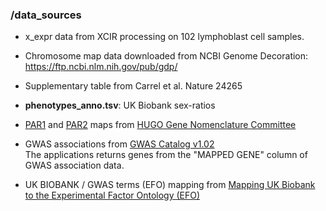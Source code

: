 ### /data_sources

- x_expr data from XCIR processing on 102 lymphoblast cell samples.

- Chromosome map data downloaded from NCBI Genome Decoration: https://ftp.ncbi.nlm.nih.gov/pub/gdp/

- Supplementary table from Carrel et al. Nature 24265

- **phenotypes_anno.tsv**: UK Biobank sex-ratios

- [PAR1](https://www.genenames.org/data/genegroup/#!/group/715) and [PAR2](https://www.genenames.org/data/genegroup/#!/group/716) maps from [HUGO Gene Nomenclature Committee](https://www.genenames.org)

- GWAS associations from [GWAS Catalog v1.02](https://www.ebi.ac.uk/gwas/docs/file-downloads)\
The applications returns genes from the "MAPPED GENE" column of GWAS association data.

- UK BIOBANK / GWAS terms (EFO) mapping from [Mapping UK Biobank to the Experimental Factor Ontology (EFO)](https://github.com/EBISPOT/EFO-UKB-mappings)
